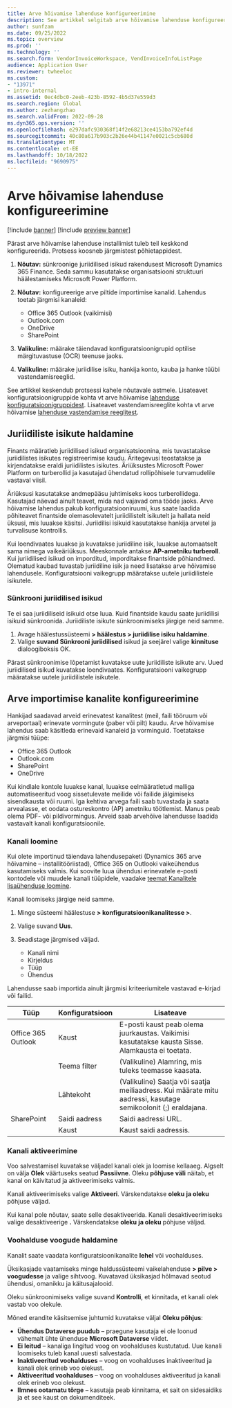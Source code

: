 ```yaml
---
title: Arve hõivamise lahenduse konfigureerimine
description: See artikkel selgitab arve hõivamise lahenduse konfigureerimist.
author: sunfzam
ms.date: 09/25/2022
ms.topic: overview
ms.prod: ''
ms.technology: ''
ms.search.form: VendorInvoiceWorkspace, VendInvoiceInfoListPage
audience: Application User
ms.reviewer: twheeloc
ms.custom:
- "13971"
- intro-internal
ms.assetid: 0ec4dbc0-2eeb-423b-8592-4b5d37e559d3
ms.search.region: Global
ms.author: zezhangzhao
ms.search.validFrom: 2022-09-28
ms.dyn365.ops.version: ''
ms.openlocfilehash: e297dafc930368f14f2e68213ce4153ba792ef4d
ms.sourcegitcommit: 40c80a617b903c2b26e44b41147e0021c5cb680d
ms.translationtype: MT
ms.contentlocale: et-EE
ms.lasthandoff: 10/18/2022
ms.locfileid: "9690975"
---
```

# <a name="configure-the-invoice-capture-solution"></a>Arve hõivamise lahenduse konfigureerimine

[!include [banner](../includes/banner.md)]
[!include [preview banner](../includes/preview-banner.md)]

Pärast arve hõivamise lahenduse installimist tuleb teil keskkond konfigureerida. Protsess koosneb järgmistest põhietappidest.

1. **Nõutav:** sünkroonige juriidilised isikud rakendusest Microsoft Dynamics 365 Finance. Seda sammu kasutatakse organisatsiooni struktuuri häälestamiseks Microsoft Power Platform.
2. **Nõutav:** konfigureerige arve piltide importimise kanalid. Lahendus toetab järgmisi kanaleid:

    - Office 365 Outlook (vaikimisi)
    - Outlook.com
    - OneDrive
    - SharePoint

3. **Valikuline:** määrake täiendavad konfiguratsioonigrupid optilise märgituvastuse (OCR) teenuse jaoks.
4. **Valikuline:** määrake juriidilise isiku, hankija konto, kauba ja hanke tüübi vastendamisreeglid.

See artikkel keskendub protsessi kahele nõutavale astmele. Lisateavet konfiguratsioonigruppide kohta vt arve hõivamise [lahenduse konfiguratsioonigruppidest](invoice-capture-config-group.md). Lisateavet vastendamisreeglite kohta vt arve hõivamise [lahenduse vastendamise reeglitest](invoice-capture-mapping-rules.md).

## <a name="manage-legal-entities"></a>Juriidiliste isikute haldamine

Finants määratleb juriidilised isikud organisatsioonina, mis tuvastatakse juriidilistes isikutes registreerimise kaudu. Äritegevusi teostatakse ja kirjendatakse eraldi juriidilistes isikutes. Äriüksustes Microsoft Power Platform on turberollid ja kasutajad ühendatud rollipõhisele turvamudelile vastaval viisil.

Äriüksusi kasutatakse andmepääsu juhtimiseks koos turberollidega. Kasutajad näevad ainult teavet, mida nad vajavad oma tööde jaoks. Arve hõivamise lahendus pakub konfiguratsiooniruumi, kus saate laadida põhiteavet finantside olemasolevatelt juriidilistelt isikutelt ja hallata neid üksusi, mis luuakse käsitsi. Juriidilisi isikuid kasutatakse hankija arvetel ja turvalisuse kontrollis.

Kui loendivaates luuakse ja kuvatakse juriidiline isik, luuakse automaatselt sama nimega vaikeäriüksus. Meeskonnale antakse **AP-ametniku turberoll**. Kui juriidilised isikud on imporditud, imporditakse finantside põhiandmed. Olematud kaubad tuvastab juriidiline isik ja need lisatakse arve hõivamise lahendusele. Konfiguratsiooni vaikegrupp määratakse uutele juriidilistele isikutele.

### <a name="sync-legal-entities"></a>Sünkrooni juriidilised isikud

Te ei saa juriidiliseid isikuid otse luua. Kuid finantside kaudu saate juriidilisi isikuid sünkroonida. Juriidiliste isikute sünkroonimiseks järgige neid samme.

1. Avage häälestussüsteemi **\> häälestus \> juriidilise isiku haldamine**.
2. Valige **suvand Sünkrooni juriidilised** isikud ja seejärel valige **kinnituse** dialoogiboksis OK.

Pärast sünkroonimise lõpetamist kuvatakse uute juriidiliste isikute arv. Uued juriidilised isikud kuvatakse loendivaates. Konfiguratsiooni vaikegrupp määratakse uutele juriidilistele isikutele.

## <a name="configure-invoice-import-channels"></a>Arve importimise kanalite konfigureerimine

Hankijad saadavad arveid erinevatest kanalitest (meil, faili tööruum või arveportaal) erinevate vormingute (paber või pilt) kaudu. Arve hõivamise lahendus saab käsitleda erinevaid kanaleid ja vorminguid. Toetatakse järgmisi tüüpe:

- Office 365 Outlook
- Outlook.com
- SharePoint
- OneDrive

Kui kindlale kontole luuakse kanal, luuakse eelmääratletud malliga automatiseeritud voog sissetulevate meilide või failide jälgimiseks sisendkausta või ruumi. Iga kehtiva arvega faili saab tuvastada ja saata arvealasse, et oodata ostureskontro (AP) ametniku töötlemist. Manus peab olema PDF- või pildivormingus. Arveid saab arvehõive lahendusse laadida vastavalt kanali konfiguratsioonile.

### <a name="create-a-channel"></a>Kanali loomine

Kui olete importinud täiendava lahendusepaketi (Dynamics 365 arve hõivamine – installitööriistad), Office 365 on Outlooki vaikeühendus kasutamiseks valmis. Kui soovite luua ühendusi erinevatele e-posti kontodele või muudele kanali tüüpidele, vaadake [teemat Kanalitele lisaühenduse loomine](invoice-capture-advanced-settings.md#create-additional-connections-for-channels).

Kanali loomiseks järgige neid samme.

1. Minge süsteemi häälestuse **\> konfiguratsioonikanalitesse \>**.
2. Valige suvand **Uus**.
3. Seadistage järgmised väljad.

    - Kanali nimi
    - Kirjeldus
    - Tüüp
    - Ühendus

Lahendusse saab importida ainult järgmisi kriteeriumitele vastavad e-kirjad või failid.

| Tüüp               | Konfiguratsioon  | Lisateave |
|--------------------|----------------|------------------|
| Office 365 Outlook | Kaust         | E-posti kaust peab olema juurkaustas. Vaikimisi kasutatakse kausta Sisse. Alamkausta ei toetata. |
|                    | Teema filter | (Valikuline) Alamring, mis tuleks teemasse kaasata. |
|                    | Lähtekoht           | (Valikuline) Saatja või saatja meiliaadress. Kui määrate mitu aadressi, kasutage semikoolonit (;) eraldajana. |
| SharePoint         | Saidi aadress   | Saidi aadressi URL. |
|                    | Kaust         | Kaust saidi aadressis. |

### <a name="activate-the-channel"></a>Kanali aktiveerimine

Voo salvestamisel kuvatakse väljadel kanali olek ja loomise kellaaeg. Algselt on välja **Olek** väärtuseks seatud **Passiivne**. Oleku **põhjuse väli** näitab, et kanal on käivitatud ja aktiveerimiseks valmis.

Kanali aktiveerimiseks valige **Aktiveeri**. Värskendatakse **oleku** **ja oleku** põhjuse väljad.

Kui kanal pole nõutav, saate selle desaktiveerida. Kanali desaktiveerimiseks valige desaktiveerige **.** Värskendatakse **oleku** **ja oleku** põhjuse väljad.

### <a name="manage-flows-in-flow-management"></a>Voohalduse voogude haldamine

Kanalit saate vaadata konfiguratsioonikanalite **lehel** või voohalduses.

Üksikasjade vaatamiseks minge haldussüsteemi vaikelahenduse **\> pilve \> voogudesse** ja valige sihtvoog. Kuvatavad üksikasjad hõlmavad seotud ühendusi, omanikku ja käitusajalooid.

Oleku sünkroonimiseks valige suvand **Kontrolli**, et kinnitada, et kanali olek vastab voo olekule.

Mõned erandite käsitsemise juhtumid kuvatakse väljal **Oleku põhjus**:

- **Ühendus Dataverse puudub** – praegune kasutaja ei ole loonud vähemalt ühte ühenduse **Microsoft Dataverse** viidet.
- **Ei leitud** – kanaliga lingitud voog on voohalduses kustutatud. Uue kanali loomiseks tuleb kanal uuesti salvestada.
- **Inaktiveeritud voohalduses** – voog on voohalduses inaktiveeritud ja kanali olek erineb voo olekust.
- **Aktiveeritud voohalduses** – voog on voohalduses aktiveeritud ja kanali olek erineb voo olekust.
- **Ilmnes ootamatu tõrge** – kasutaja peab kinnitama, et sait on sidesaidiks ja et see kaust on dokumenditeek.
